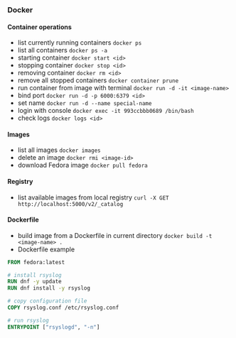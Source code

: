 ### Docker
#### Container operations
* list currently running containers ```docker ps```
* list all containers ```docker ps -a```
* starting container ```docker start <id>```
* stopping container ```docker stop <id>```
* removing container ```docker rm <id>```
* remove all stopped containers ```docker container prune```
* run container from image with terminal ```docker run -d -it <image-name>```
* bind port ```docker run -d -p 6000:6379 <id>```
* set name ```docker run -d --name special-name```
* login with console ```docker exec -it 993ccbbb0689 /bin/bash```
* check logs ```docker logs <id>```

#### Images
* list all images ```docker images```
* delete an image ```docker rmi <image-id>```
* download Fedora image ```docker pull fedora```

#### Registry
* list available images from local registry ```curl -X GET http://localhost:5000/v2/_catalog```

#### Dockerfile
* build image from a Dockerfile in current directory ```docker build -t <image-name> .```
* Dockerfile example
```dockerfile
FROM fedora:latest

# install rsyslog
RUN dnf -y update
RUN dnf install -y rsyslog

# copy configuration file
COPY rsyslog.conf /etc/rsyslog.conf

# run rsyslog
ENTRYPOINT ["rsyslogd", "-n"]
```
